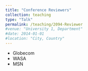 ```yaml
---
title: "Conference Reviewers"
collection: teaching
type: "Talk"
permalink: /teaching/2094-Reviewer
#venue: "University 1, Department"
#date: 2014-01-01
#location: "City, Country"
---
```

 
- Globecom
- WASA
- MSN